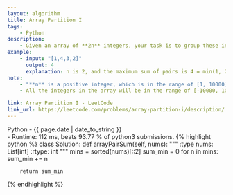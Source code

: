 ```yaml
---
layout: algorithm
title: Array Partition I
tags: 
    - Python
description: 
    - Given an array of **2n** integers, your task is to group these integers into **n** pairs of integer, say (a<sub>1</sub>, b<sub>1</sub>), (a<sub>2</sub>, b<sub>2</sub>), ..., (a<sub>n</sub>, b<sub>n</sub>) which makes sum of min(a<sub>i</sub>, b<sub>i</sub>) for all i from 1 to n as large as possible.
example:
    - input: "[1,4,3,2]"
      output: 4
      explanation: n is 2, and the maximum sum of pairs is 4 = min(1, 2) + min(3, 4).
note:
    - "**n** is a positive integer, which is in the range of [1, 10000]."
    - All the integers in the array will be in the range of [-10000, 10000].

link: Array Partition I - LeetCode
link_url: https://leetcode.com/problems/array-partition-i/description/
---
```


<div>Python<span class="write-date"> - {{ page.date | date_to_string }}</span></div>
- Runtime: 112 ms, beats 93.77 % of python3 submissions.
{% highlight python %}
class Solution:
    def arrayPairSum(self, nums):
        """
        :type nums: List[int]
        :rtype: int
        """
        mins = sorted(nums)[::2]
        sum_min = 0
        for n in mins:
            sum_min += n
        
        return sum_min
{% endhighlight %}
